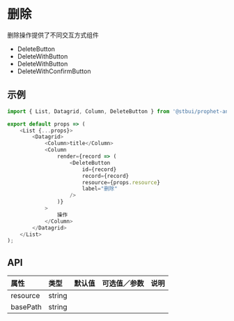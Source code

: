 # 删除

删除操作提供了不同交互方式组件

-   DeleteButton
-   DeleteWithButton
-   DeleteWithButton
-   DeleteWithConfirmButton

## 示例

```js
import { List, Datagrid, Column, DeleteButton } from '@stbui/prophet-antd';

export default props => (
    <List {...props}>
        <Datagrid>
            <Column>title</Column>
            <Column
                render={record => (
                    <DeleteButton
                        id={record}
                        record={record}
                        resource={props.resource}
                        label="删除"
                    />
                )}
            >
                操作
            </Column>
        </Datagrid>
    </List>
);
```

## API

| 属性     | 类型   | 默认值 | 可选值／参数 | 说明 |
| :------- | :----- | :----- | :----------- | :--- |
| resource | string |        |              |      |
| basePath | string |        |              |      |
